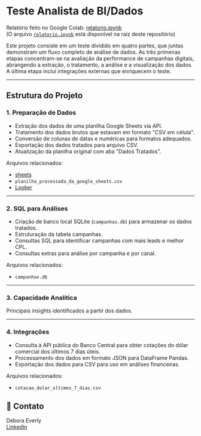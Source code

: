 # Teste Analista de BI/Dados

Relatório feito no Google Colab: [relatorio.ipynb](https://colab.research.google.com/drive/1_j8MBhhYwuL3vuyVpbJYmmmwUbMCgJzw?usp=sharing)  
(O arquivo [`relatorio.ipynb`](./relatorio.ipynb) está disponível na raiz deste repositório)


Este projeto consiste em um teste dividido em quatro partes, que juntas demonstram um fluxo completo de análise de dados. As três primeiras etapas concentram-se na avaliação da performance de campanhas digitais, abrangendo a extração, o tratamento, a análise e a visualização dos dados. A última etapa inclui integrações externas que enriquecem o teste.


---

## Estrutura do Projeto

### 1. Preparação de Dados

- Extração dos dados de uma planilha Google Sheets via API.
- Tratamento dos dados brutos que estavam em formato "CSV em célula".
- Conversão de colunas de datas e numéricas para formatos adequados.
- Exportação dos dados tratados para arquivo CSV.
- Atualização da planilha original com aba "Dados Tratados".

Arquivos relacionados:
- [sheets](https://docs.google.com/spreadsheets/d/1YytDjZsIXBTg0ceoXoKq9C8-BMPNOKopZbywCuZSzRY/edit?usp=sharing)  
- `planilha_processada_da_google_sheets.csv`
- [Looker](https://lookerstudio.google.com/reporting/b9e32f36-519e-41f1-84de-5196bddc4713)

---

### 2. SQL para Análises

- Criação de banco local SQLite (`campanhas.db`) para armazenar os dados tratados.
- Estruturação da tabela campanhas.
- Consultas SQL para identificar campanhas com mais leads e melhor CPL.
- Consultas extras para análise por campanha e por canal.

Arquivos relacionados:
- `campanhas.db`

---

### 3. Capacidade Analítica

Principais insights identificados a partir dos dados.

---

### 4. Integrações

- Consulta à API pública do Banco Central para obter cotações do dólar comercial dos últimos 7 dias úteis.
- Processamento dos dados em formato JSON para DataFrame Pandas.
- Exportação dos dados para CSV para uso em análises financeiras.

Arquivos relacionados:
- `cotacao_dolar_ultimos_7_dias.csv`



## 📧 Contato

Débora Everly  
[LinkedIn](https://www.linkedin.com/in/debora-everly/)
